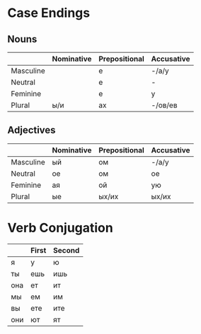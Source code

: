 # Case Endings


## Nouns

|  | Nominative | Prepositional | Accusative |
| --- | --- | --- | --- |
| Masculine |  | е | -/а/у |
| Neutral    |  | е | - |
| Feminine  |  | е | у |
| Plural    | ы/и | ах | -/ов/ев |

## Adjectives

|  | Nominative | Prepositional | Accusative |
| --- | --- | --- | --- |
| Masculine | ый | ом | -/а/у |
| Neutral    | ое | ом | ое |
| Feminine  | ая | ой | ую |
| Plural    | ые | ых/их | ых/их |


# Verb Conjugation

|  | First | Second |
| --- | --- | --- |
| я   | у   | ю   |
| ты  | ешь | ишь |
| она | ет  | ит  |
| мы  | ем  | им  |
| вы  | ете | ите |
| они | ют  | ят  |
